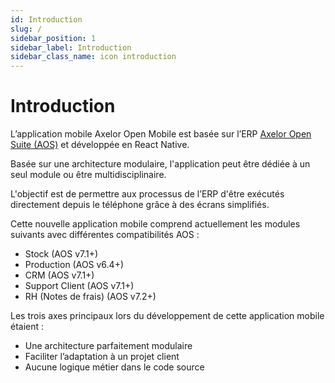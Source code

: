 ```yaml
---
id: Introduction 
slug: /
sidebar_position: 1
sidebar_label: Introduction
sidebar_class_name: icon introduction
---
```


# Introduction


L’application mobile Axelor Open Mobile est basée sur l’ERP [Axelor Open Suite (AOS)](https://github.com/axelor/axelor-open-suite) et développée en React Native.

Basée sur une architecture modulaire, l'application peut être dédiée à un seul module ou être multidisciplinaire.

L'objectif est de permettre aux processus de l’ERP d'être exécutés directement depuis le téléphone grâce à des écrans simplifiés.

Cette nouvelle application mobile comprend actuellement les modules suivants avec différentes compatibilités AOS :

- Stock (AOS v7.1+)
- Production (AOS v6.4+)
- CRM (AOS v7.1+)
- Support Client (AOS v7.1+)
- RH (Notes de frais) (AOS v7.2+)

Les trois axes principaux lors du développement de cette application mobile étaient :

- Une architecture parfaitement modulaire
- Faciliter l’adaptation à un projet client
- Aucune logique métier dans le code source
